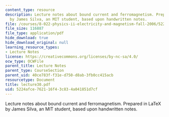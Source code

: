 ```yaml
---
content_type: resource
description: Lecture notes about bound current and ferromagnetism. Prepared in LaTeX
  by James Silva, an MIT student, based upon handwritten notes.
file: /courses/8-022-physics-ii-electricity-and-magnetism-fall-2006/5224afce762116f43c834a041851d7cf_lecture30.pdf
file_size: 116887
file_type: application/pdf
hide_download: true
hide_download_original: null
learning_resource_types:
- Lecture Notes
license: https://creativecommons.org/licenses/by-nc-sa/4.0/
ocw_type: OCWFile
parent_title: Lecture Notes
parent_type: CourseSection
parent_uid: 40ce783f-f31e-d750-d8ab-3fb0cc415acb
resourcetype: Document
title: lecture30.pdf
uid: 5224afce-7621-16f4-3c83-4a041851d7cf
---
```

Lecture notes about bound current and ferromagnetism. Prepared in LaTeX by James Silva, an MIT student, based upon handwritten notes.